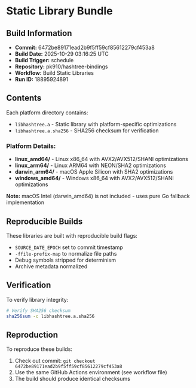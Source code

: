 # Static Library Bundle

## Build Information
- **Commit:** 6472be89171ead2b9f5ff59cf85612279cf453a8
- **Build Date:** 2025-10-29 03:16:25 UTC
- **Build Trigger:** schedule
- **Repository:** pk910/hashtree-bindings
- **Workflow:** Build Static Libraries
- **Run ID:** 18895924891

## Contents
Each platform directory contains:
- `libhashtree.a` - Static library with platform-specific optimizations
- `libhashtree.a.sha256` - SHA256 checksum for verification

### Platform Details:
- **linux_amd64/** - Linux x86_64 with AVX2/AVX512/SHANI optimizations
- **linux_arm64/** - Linux ARM64 with NEON/SHA2 optimizations
- **darwin_arm64/** - macOS Apple Silicon with SHA2 optimizations
- **windows_amd64/** - Windows x86_64 with AVX2/AVX512/SHANI optimizations

**Note:** macOS Intel (darwin_amd64) is not included - uses pure Go fallback implementation

## Reproducible Builds
These libraries are built with reproducible build flags:
- `SOURCE_DATE_EPOCH` set to commit timestamp
- `-ffile-prefix-map` to normalize file paths
- Debug symbols stripped for determinism
- Archive metadata normalized

## Verification
To verify library integrity:
```bash
# Verify SHA256 checksum
sha256sum -c libhashtree.a.sha256

```

## Reproduction
To reproduce these builds:
1. Check out commit: `git checkout 6472be89171ead2b9f5ff59cf85612279cf453a8`
2. Use the same GitHub Actions environment (see workflow file)
3. The build should produce identical checksums
